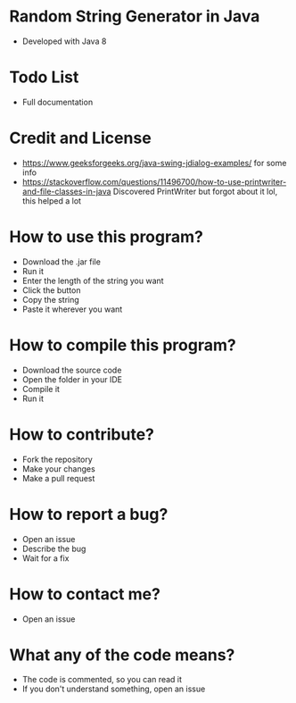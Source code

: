 # Random String Generator in Java

- Developed with Java 8

# Todo List
- Full documentation
# Credit and License 

- https://www.geeksforgeeks.org/java-swing-jdialog-examples/ for some info
- https://stackoverflow.com/questions/11496700/how-to-use-printwriter-and-file-classes-in-java Discovered PrintWriter
  but forgot about it lol, this helped a lot




# How to use this program?

- Download the .jar file
- Run it
- Enter the length of the string you want
- Click the button
- Copy the string
- Paste it wherever you want

# How to compile this program?

- Download the source code
- Open the folder in your IDE
- Compile it
- Run it

# How to contribute?

- Fork the repository
- Make your changes
- Make a pull request

# How to report a bug?

- Open an issue
- Describe the bug
- Wait for a fix

# How to contact me?

- Open an issue

# What any of the code means?

- The code is commented, so you can read it
- If you don't understand something, open an issue